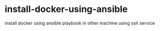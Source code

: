 # install-docker-using-ansible
install docker using ansible playbook  in other machine using ssh service
